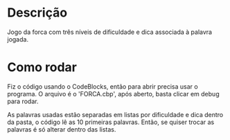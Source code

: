 # Descrição

Jogo da forca com três níveis de dificuldade e dica associada à palavra jogada.

# Como rodar

Fiz o código usando o CodeBlocks, então para abrir precisa usar o programa.
O arquivo é o 'FORCA.cbp', após aberto, basta clicar em debug para rodar.

As palavras usadas estão separadas em listas por dificuldade e dica dentro da pasta, o código lê as 10 primeiras palavras. Então, se quiser trocar as palavras é só alterar dentro das listas.
